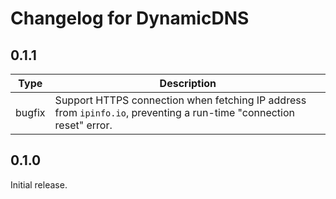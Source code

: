 # Changelog for DynamicDNS

## 0.1.1

| Type | Description |
|---|---|
| bugfix | Support HTTPS connection when fetching IP address from `ipinfo.io`, preventing a run-time "connection reset" error. |

## 0.1.0

Initial release.
